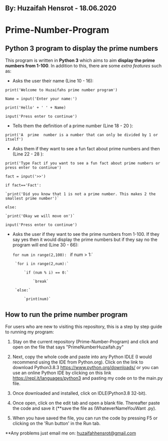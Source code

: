## By: Huzaifah Hensrot - 18.06.2020


# Prime-Number-Program

## Python 3 program to display the prime numbers

This program is written in **Python 3** which aims to aim **display the prime numbers from 1-100**. In addition to this, there are some *extra features* such as:

* Asks the user their name (Line 10 - 16):

`print('Welcome to Huzaifahs prime number program')`

`Name = input('Enter your name:')`

`print('Hello' + ' ' + Name)`

`input('Press enter to continue')`

* Tells them the definition of a prime number (Line 18 - 20 ):

`print('A  prime  number is a number that can only be divided by 1 or itself')`

* Asks them if they want to see a fun fact about prime numbers and then (Line 22 - 28 ):

`print('Type Fact if you want to see a fun fact about prime numbers or press enter to continue')`

 `fact = input('>>')`
 
 `if fact=='Fact':`

    `print('Did you know that 1 is not a prime number. This makes 2 the smallest prime number')`
    
`else:`

    `print('Okay we will move on')`
    
`input('Press enter to continue')`


* Asks the user if they want to see the prime numbers from 1-100. If they say yes then it would display the prime numbers but if they say no the program will end (Line 30 - 66):

  `for num in range(2,100):`
      `
   `if num > 1:`
    
       `for i in range(2,num):`
       
           `if (num % i) == 0:`
          
               `break`
        
       `else:`
       
           `print(num)`
           
## How to run the prime number program

For users who are new to visiting this repository, this is a step by step guide to running my program:

1. Stay on the current repository (Prime-Number-Program) and click and open on the file that says "PrimeNumberHuzaifah.py"

2. Next, copy the whole code and paste into any Python IDLE (I would recommend using the IDE from Python.org).
Click on the link to download Python3.8.3 https://www.python.org/downloads/ or you can use an online Python IDE by clicking on this link https://repl.it/languages/python3 and pasting my code on to the main.py file. 

3. Once downloaded and installed, click on IDLE(Python3.8 32-bit).

4. Once open, click on the edit tab and open a blank file. Thereafter paste the code and save it (**save the file as     (WhateverNameYouWant .py).

5. When you have saved the file, you can run the code by pressing F5 or clicking on the 'Run button' in the Run tab.

**Any problems just email me on: huzaifahhensrot@gmail.com 

